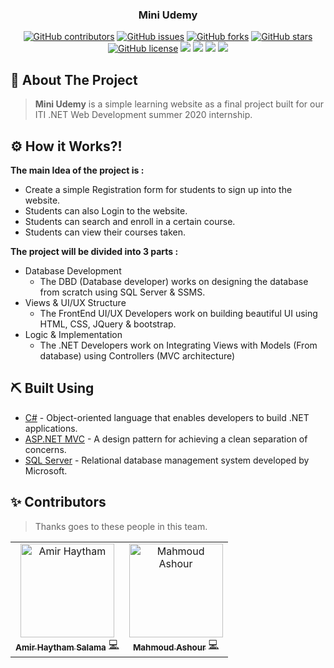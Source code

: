 <h3 align="center">Mini Udemy</h3>
<div align="center">
  
  [![GitHub contributors](https://img.shields.io/github/contributors/AmirHaytham/Mini-Udemy)](https://github.com/AmirHaytham/Mini-Udemy/contributors)
  [![GitHub issues](https://img.shields.io/github/issues/AmirHaytham/Mini-Udemy)](https://github.com/AmirHaytham/Mini-Udemy/issues)
  [![GitHub forks](https://img.shields.io/github/forks/AmirHaytham/Mini-Udemy)](https://github.com/AmirHaytham/Mini-Udemy/network)
  [![GitHub stars](https://img.shields.io/github/stars/AmirHaytham/Mini-Udemy)](https://github.com/AmirHaytham/Mini-Udemy/stargazers)
  [![GitHub license](https://img.shields.io/github/license/AmirHaytham/Mini-Udemy)](https://github.com/AmirHaytham/Mini-Udemy/blob/master/LICENSE)
  <img src="https://img.shields.io/github/languages/count/AmirHaytham/Mini-Udemy" />
  <img src="https://img.shields.io/github/languages/top/AmirHaytham/Mini-Udemy" />
  <img src="https://img.shields.io/github/languages/code-size/AmirHaytham/Mini-Udemy" />
  <img src="https://img.shields.io/github/issues-pr-raw/AmirHaytham/Mini-Udemy" />

</div>


## 🧐 About The Project

> **Mini Udemy** is a simple learning website as a final project built for our ITI .NET Web Development summer 2020 internship.

## ⚙ How it Works?!

**The main Idea of the project is :**

- Create a simple Registration form for students to sign up into the website.
- Students can also Login to the website.
- Students can search and enroll in a certain course.
- Students can view their courses taken.

**The project will be divided into 3 parts :**

- Database Development
  - The DBD (Database developer) works on designing the database from scratch using SQL Server &amp; SSMS.
- Views &amp; UI/UX Structure
  - The FrontEnd UI/UX Developers work on building beautiful UI using HTML, CSS, JQuery &amp; bootstrap.
- Logic &amp; Implementation
  - The .NET Developers work on Integrating Views with Models (From database) using Controllers (MVC architecture)
  
## ⛏️ Built Using
- [C#](https://docs.microsoft.com/en-us/dotnet/csharp/) - Object-oriented language that enables developers to build .NET applications.
- [ASP.NET MVC](https://dotnet.microsoft.com/apps/aspnet/mvc) - A design pattern for achieving a clean separation of concerns.
- [SQL Server](https://www.microsoft.com/en-us/sql-server/sql-server-2019) - Relational database management system developed by Microsoft.

## :sparkles: Contributors
> Thanks goes to these people in this team.

<table>
  <tr>
    
   <td align="center"><a href="https://github.com/AmirHaytham" target="_black">
      <img src="https://avatars2.githubusercontent.com/u/63167915?s=400&u=98395903ce4082b2573e58b82e33a842fbcd07cc&v=4" width="150px;" alt="Amir Haytham"/>
      <br />
        <sub><b>Amir Haytham Salama</b></sub></a>
        <a href="https://github.com/AmirHaytham/Mini-Udemy/commits/master?author=AmirHaytham" title="Commits">💻</a>
      <br />
   </td>
    
   <td align="center"><a href="https://github.com/MeitanteiAshour" target="_black">
      <img src="https://avatars3.githubusercontent.com/u/50237142?s=400&u=1624314e6e9942374a96ca48916b95a8e434dcc8&v=4" width="150px;" alt="Mahmoud Ashour"/>
      <br />
        <sub><b>Mahmoud Ashour</b></sub></a>
        <a href="https://github.com/AmirHaytham/Mini-Udemy/commits/master?author=MeitanteiAshour" title="Commits">💻</a>
      <br />
   </td>
   
 </tr>
